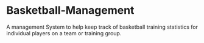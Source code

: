 # Basketball-Management
A management System to help keep track of basketball training statistics for individual players on a team or training group.
